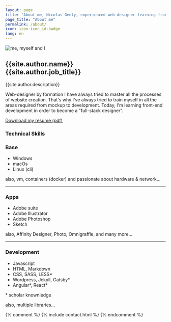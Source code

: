 ```yaml
---
layout: page
title: "About me, Nicolas Genty, experienced web-designer learning front-end development"
page_title: "About me"
permalink: /about/
icon: icon-icon_id-badge
lang: en
---
```


<div id="about" class="innerspace flex-column">
    <article class="flex_column">
        <div class="thumbnail">
            <img src="{{site.baseurl}}/assets/img/me_thumbnail.jpg" alt="me, myself and I">
        </div>
        <h2>{{site.author.name}}<br>
        <span>{{site.author.job_title}}</span>
        </h2>
        <p>{{site.author.description}}</p>  
        <p>Web-designer by formation I have always tried to master all the processes of website creation. That's why I've always tried to train myself in all the areas required from mockup to development.
        Today, I'm learning front-end development in order to become a "full-stack designer".  
        </p>
        <a href="{{site.baseurl}}/assets/" class="button centered launcher icon-file-pdf" target="_blank">Download my resume (pdf)</a>
    </article>
    <aside class="flex-column">
        <h3>Technical Skills</h3>
        <div>
            <h3 class="icon-icon_computer">Base</h3>
            <ul itemprop="keywords" class="tags_list">
                <li class="icon-system_windows">Windows</li>
                <li class="icon-system_apple">macOs</li>
                <li class="icon-icon_terminal">Linux (cli)</li>
            </ul>
            <p>also, vm, containers (docker) and passionate about hardware & network…</p>
        </div>
        <hr>
        <div>
            <h3 class="icon-icon_layers">Apps</h3>
            <ul itemprop="keywords" class="tags_list">
                <li class="icon-design_adobe">Adobe suite</li>
                <li class="icon-design_adobeillustrator">Adobe Illustrator</li>
                <li class="icon-design_adobephotoshop">Adobe Photoshop</li>
                <li class=" icon-diamond">Sketch</li>
            </ul>
            <p>also, Affinity Designer, Photo, Omnigraffle, and many more…</p>
        </div>
        <hr>
        <div>
            <h3 class="icon-icon_code">Development</h3>
            <ul itemprop="keywords" class="tags_list">
                <li class="">Javascript</li>
                <li class="">HTML, Markdown</li>
                <li class="">CSS, SASS, LESS*</li>
                <li class="">Wordpress, Jekyll, Gatsby*</li>
                <li class="">Angular*, React*</li>
            </ul>
            <p>* scholar knownledge</p>
            <p>also, multiple libraries…</p>
        </div>
    </aside>
</div>
{% comment %}
{% include contact.html %}
{% endcomment %}